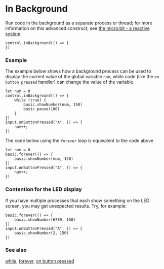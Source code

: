 # In Background

Run code in the background as a separate process or thread; for more information on this advanced construct, see [the micro:bit - a reactive system](/microbit/device/reactive).

```sig
control.inBackground(() => {
})
```

### Example

The example below shows how a background process can be used to display the current value of the global variable `num`, while code (like the `on button pressed` handler) can change the value of the variable.

```blocks
let num = 0
control.inBackground(() => {
    while (true) {
        basic.showNumber(num, 150)
        basic.pause(100)
    }
})
input.onButtonPressed("A", () => {
    num++;
})
```

The code below using the `forever` loop is equivalent to the code above

```blocks
let num = 0
basic.forever(() => {
    basic.showNumber(num, 150)
})
input.onButtonPressed("A", () => {
    num++;
})
```

### Contention for the LED display

If you have multiple processes that each show something on the LED screen, you may get unexpected results. Try, for example:

```blocks
basic.forever(() => {
    basic.showNumber(6789, 150)
})
input.onButtonPressed("A", () => {
    basic.showNumber(2, 150)
})
```

### See also

[while](/microbit/reference/loops/while), [forever](/microbit/reference/basic/forever), [on button pressed](/microbit/reference/input/on-button-pressed)

